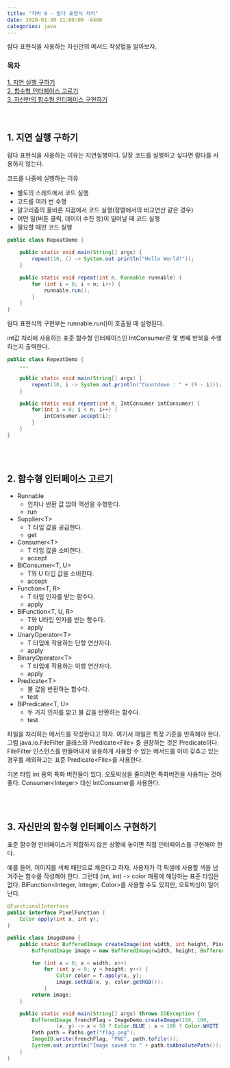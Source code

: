 ```yaml
---
title: "자바 8 - 람다 표현식 처리"
date: 2020-01-30 11:09:00 -0400
categories: java
---
```


람다 표현식을 사용하는 자신만의 메서드 작성법을 알아보자.

### 목차
[1. 지연 실행 구하기](#1-지연-실행-구하기)<br>
[2. 함수형 인터페이스 고르기](#2-함수형-인터페이스-고르기)<br>
[3. 자신만의 함수형 인터페이스 구현하기](#3-자신만의-함수형-인터페이스-구현하기)<br>
<br><br>


## 1. 지연 실행 구하기
람다 표현식을 사용하는 이유는 지연실행이다. 당장 코드를 실행하고 싶다면 람다를 사용하지 않는다.

코드를 나중에 실행하는 이유
- 별도의 스레드에서 코드 실행
- 코드를 여러 번 수행
- 알고리즘의 올바른 지점에서 코드 실행(정렬에서의 비교연산 같은 경우)
- 어떤 일(버튼 클릭, 데이터 수진 등)이 일어날 때 코드 실행
- 필요할 때만 코드 실행

```java
public class RepeatDemo {

    public static void main(String[] args) {
        repeat(10, () -> System.out.println("Hello World!"));
    }

    public static void repeat(int n, Runnable runnable) {
        for (int i = 0; i < n; i++) {
            runnable.run();
        }
    }
}
```
람다 표현식의 구현부는 runnable.run()이 호출될 때 실행된다.

int값 처리에 사용하는 표준 함수형 인터페이스인 IntConsumer로 몇 번째 반복을 수행하는지 출력한다.
```java
public class RepeatDemo {
    ...

    public static void main(String[] args) {
        repeat(10, i -> System.out.println("Countdown : " + (9 - i)));
    }

    public static void repeat(int n, IntConsumer intConsumer) {
        for(int i = 0; i < n; i++) {
            intConsumer.accept(i);
        }
    }
}

```

<br><br>

## 2. 함수형 인터페이스 고르기
- Runnable
    - 인자나 반환 값 없이 액션을 수행한다.
    - run
- Supplier&lt;T&gt;
    - T 타입 값을 공급한다.
    - get
- Consumer&lt;T&gt;
    - T 타입 값을 소비한다.
    - accept
- BiConsumer&lt;T, U&gt;
    - T와 U 타입 값을 소비한다.
    - accept
- Function&lt;T, R&gt;
    - T 타입 인자를 받는 함수다.
    - apply
- BiFunction&lt;T, U, R&gt;
    - T와 U타입 인자를 받는 함수다.
    - apply
- UnaryOperator&lt;T&gt;
    - T 타입에 작용하는 단항 연산자다.
    - apply
- BinaryOperator&lt;T&gt;
    - T 타입에 작용하는 이항 연산자다.
    - apply
- Predicate&lt;T&gt;
    - 불 값을 반환하는 함수다.
    - test
- BiPredicate&lt;T, U&gt;
    - 두 가지 인자를 받고 불 값을 반환하는 함수다.
    - test

파일을 처리하는 메서드를 작성한다고 하자. 여기서 파일은 특정 기준을 만족해야 한다. 그럼 java.io.FileFilter 클래스와 Predicate&lt;File&gt; 중 권장하는 것은 Predicate이다. FileFilter 인스턴스를 만들어내서 유용하게 사용할 수 있는 메서드를 이미 갖추고 있는 경우를 제외하고는 표준 Predicate&lt;File&gt;을 사용한다.

기본 타입 int 용의 특화 버전들이 있다. 오토박싱을 줄이려면 특화버전을 사용하는 것이 좋다. Consumer&lt;Integer&gt; 대신 IntConsumer를 사용한다.

<br><br>

## 3. 자신만의 함수형 인터페이스 구현하기
표준 함수형 인터페이스가 적합하지 않은 상황에 놓이면 직접 인터페이스를 구현해야 한다.

예를 들어, 이미지를 색체 패턴으로 채운다고 하자. 사용자가 각 픽셀에 사용할 색을 넘겨주는 함수를 작성해야 한다. 그런데 (int, int) -> color 매핑에 해당하는 표준 타입은 없다.
BiFunction&lt;Integer, Integer, Color&gt;를 사용할 수도 있지만, 오토박싱이 일어난다.

```java
@FunctionalInterface
public interface PixelFunction {
    Color apply(int x, int y);
}
```

```java
public class ImageDemo {
    public static BufferedImage createImage(int width, int height, PixelFunction f) {
        BufferedImage image = new BufferedImage(width, height, BufferedImage.TYPE_INT_RGB);

        for (int x = 0; x < width; x++)
            for (int y = 0; y < height; y++) {
                Color color = f.apply(x, y);
                image.setRGB(x, y, color.getRGB());
            }
        return image;
    }

    public static void main(String[] args) throws IOException {
        BufferedImage frenchFlag = ImageDemo.createImage(150, 100,
                (x, y) -> x < 50 ? Color.BLUE : x < 100 ? Color.WHITE : Color.RED);
        Path path = Paths.get("flag.png");
        ImageIO.write(frenchFlag, "PNG", path.toFile());
        System.out.println("Image saved to " + path.toAbsolutePath());
    }
} 
```

<br><br>